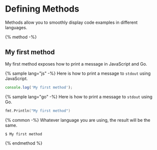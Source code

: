 # Defining Methods

Methods allow you to smoothly display code examples in different languages.

{% method -%}
## My first method

My first method exposes how to print a message in JavaScript and Go.

{% sample lang="js" -%}
Here is how to print a message to `stdout` using JavaScript.

```js
console.log('My first method');
```

{% sample lang="go" -%}
Here is how to print a message to `stdout` using Go.

```go
fmt.Println("My first method")
```

{% common -%}
Whatever language you are using, the result will be the same.

```bash
$ My first method
```
{% endmethod %}